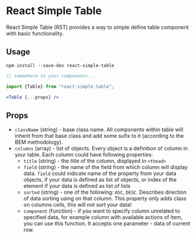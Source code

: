 # React Simple Table

React Simple Table (RST) provides a way to simple define table component
with basic functionality.

## Usage

```
npm install --save-dev react-simple-table
```

```jsx
// somewhere in your components...

import {Table} from "react-simple-table";

<Table {...props} />
```

## Props

* `className` (string) - base class name. All components within table will inherit from that
base class and add some sufix to it (according to the BEM methodology).
* `columns` (array) - list of objects. Every object is a definition of column in your table.
Each column could have following properties:
    * `title` (string) - the title of the column, displayed in `<thead>`
    * `field` (string) - the name of the field from which column will display
    data. `field` could indicate name of the property from your data objects, 
    if your data is defined as list of objects, or index of the element if 
    your data is defined as list of lists
    * `sorted` (string) - one of the following: `ASC`, `DESC`. Describes direction
    of data sorting using on that column. This property only adds class on
    columns cells, this will not sort your data!
    * `component` (function) - if you want to specify column unrelated to
    specified data, for example column with available actions of item, 
    you can use this function. It accepts one parameter - data of current row.